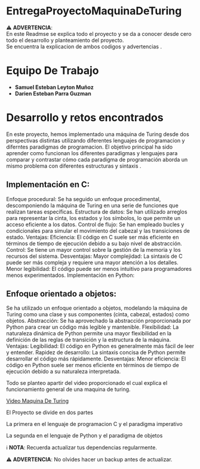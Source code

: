 # EntregaProyectoMaquinaDeTuring

⚠️ **ADVERTENCIA**: <br>
En este Readmse se explica todo el proyecto y se da a conocer desde cero todo el desarrollo y planteamiento del proyecto.<br>
Se encuentra la explicacion de ambos codigos y advertencias .

# Equipo De Trabajo 

- **Samuel Esteban Leyton Muñoz**
- **Darien Esteban Parra Guzman**
</p>

# Desarrollo y retos encontrados 
</p>
</p>
En este proyecto, hemos implementado una máquina de Turing desde dos perspectivas distintas utilizando diferentes lenguajes de programacion y diferntes paradigmas de programacion. El objetivo principal ha sido aprender como funcionan los diferentes paradigmas y lenguajes para comparar y contrastar cómo cada paradigma de programación aborda un mismo problema con diferentes estructuras y sintaxis .<br>
</p>

## Implementación en C:

Enfoque procedural: Se ha seguido un enfoque procedimental, descomponiendo la máquina de Turing en una serie de funciones que realizan tareas específicas.
Estructura de datos: Se han utilizado arreglos para representar la cinta, los estados y los símbolos, lo que permite un acceso eficiente a los datos.
Control de flujo: Se han empleado bucles y condicionales para simular el movimiento del cabezal y las transiciones de estado.
Ventajas:
Eficiencia: El código en C suele ser más eficiente en términos de tiempo de ejecución debido a su bajo nivel de abstracción.
Control: Se tiene un mayor control sobre la gestión de la memoria y los recursos del sistema.
Desventajas:
Mayor complejidad: La sintaxis de C puede ser más compleja y requiere una mayor atención a los detalles.
Menor legibilidad: El código puede ser menos intuitivo para programadores menos experimentados.
Implementación en Python:

## Enfoque orientado a objetos:
Se ha utilizado un enfoque orientado a objetos, modelando la máquina de Turing como una clase y sus componentes (cinta, cabezal, estados) como objetos.
Abstracción: Se ha aprovechado la abstracción proporcionada por Python para crear un código más legible y mantenible.
Flexibilidad: La naturaleza dinámica de Python permite una mayor flexibilidad en la definición de las reglas de transición y la estructura de la máquina.
Ventajas:
Legibilidad: El código en Python es generalmente más fácil de leer y entender.
Rapidez de desarrollo: La sintaxis concisa de Python permite desarrollar el código más rápidamente.
Desventajas:
Menor eficiencia: El código en Python suele ser menos eficiente en términos de tiempo de ejecución debido a su naturaleza interpretada. <br>
</p>
</p>
Todo se planteo apartir del video proporcionado el cual explica el funcionamiento general de una maquina de turing.<br>

[Video Maquina De Turing](https://youtu.be/iaXLDz_UeYY?si=MqAOkwfVODBneKfI)




El Proyecto se divide en dos partes

La primera en el lenguaje de programacion C y el paradigma imperativo 

La segunda en el lenguaje de Python y el paradigma de objetos


 ℹ️ **NOTA**: Recuerda actualizar tus dependencias regularmente.

⚠️ **ADVERTENCIA**: No olvides hacer un backup antes de actualizar.

